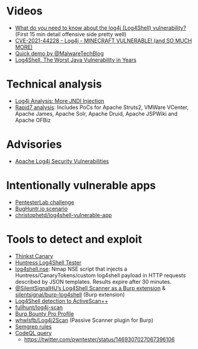 # Videos
- [What do you need to know about the log4j (Log4Shell) vulnerability?](https://www.youtube.com/watch?v=oC2PZB5D3Ys) (First 15 min detail offensive side pretty well)
- [CVE-2021-44228 - Log4j - MINECRAFT VULNERABLE! (and SO MUCH MORE)](https://www.youtube.com/watch?v=7qoPDq41xhQ)
- [Quick demo by @MalwareTechBlog](https://www.youtube.com/watch?v=0-abhd-CLwQ)
- [Log4Shell, The Worst Java Vulnerability in Years](https://www.youtube.com/watch?v=m_AkCbFc8DM)

# Technical analysis
- [Log4j Analysis: More JNDI Injection](https://y4y.space/2021/12/10/log4j-analysis-more-jndi-injection/)
- [Rapid7 analysis](https://attackerkb.com/topics/in9sPR2Bzt/cve-2021-44228-log4shell/rapid7-analysis): Includes PoCs for Apache Struts2, VMWare VCenter, Apache James, Apache Solr, Apache Druid, Apache JSPWiki and Apache OFBiz

# Advisories
- [Apache Log4j Security Vulnerabilities](https://logging.apache.org/log4j/2.x/security.html)

# Intentionally vulnerable apps
- [PentesterLab challenge](https://pentesterlab.com/exercises/log4j_rce/course)
- [BugHuntr.io scenario](https://twitter.com/BugHuntrIo/status/1469298538593067012)
- [christophetd/log4shell-vulnerable-app](https://github.com/christophetd/log4shell-vulnerable-app)

# Tools to detect and exploit
- [Thinkst Canary](https://twitter.com/thinkstcanary/status/1469439743905697797)
- [Huntress Log4Shell Tester](https://log4shell.huntress.com)
- [log4shell.nse](https://github.com/righel/log4shell_nse): Nmap NSE script that injects a Huntress/CanaryTokens/custom log4shell payload in HTTP requests described by JSON templates. Results expire after 30 minutes.
- [@SilentSignalHU’s Log4Shell Scanner as a Burp extension](https://twitter.com/Burp_Suite/status/1470418532475314177) & [silentsignal/burp-log4shell](https://github.com/silentsignal/burp-log4shell) (Burp extension)
- [Log4Shell detection to ActiveScan++](https://twitter.com/albinowax/status/1469258291616403457)
- [fullhunt/log4j-scan](https://github.com/fullhunt/log4j-scan)
- [Burp Bounty Pro Profile](https://twitter.com/BurpBounty/status/1469249786092085249)
- [whwlsfb/Log4j2Scan](https://github.com/whwlsfb/Log4j2Scan) (Passive Scanner plugin for Burp)
- [Semgrep rules](https://github.com/returntocorp/semgrep-rules/tree/develop/java/log4j/security)
- [CodeQL query](https://github.com/cldrn/codeql-queries/blob/master/log4j-injection.ql)
  - <https://twitter.com/pwntester/status/1469307027067396106>

